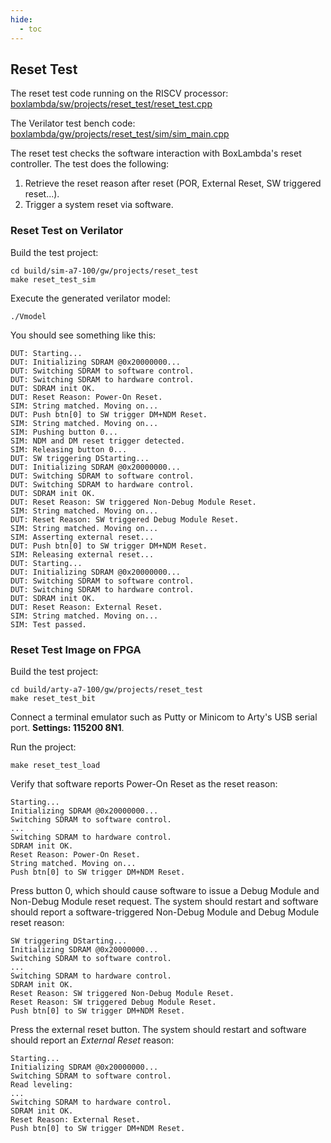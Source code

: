 ```yaml
---
hide:
  - toc
---
```


## Reset Test

The reset test code running on the RISCV processor: [boxlambda/sw/projects/reset_test/reset_test.cpp](https://github.com/epsilon537/boxlambda/blob/master/sw/projects/reset_test/reset_test.cpp)

The Verilator test bench code: [boxlambda/gw/projects/reset_test/sim/sim_main.cpp](https://github.com/epsilon537/boxlambda/blob/master/gw/projects/reset_test/sim/sim_main.cpp)

The reset test checks the software interaction with BoxLambda's reset controller. The test does the following:

1. Retrieve the reset reason after reset (POR, External Reset, SW triggered reset...).
2. Trigger a system reset via software.

### Reset Test on Verilator

Build the test project:
```
cd build/sim-a7-100/gw/projects/reset_test
make reset_test_sim
```
Execute the generated verilator model:
```
./Vmodel
```
You should see something like this:

```
DUT: Starting...
DUT: Initializing SDRAM @0x20000000...
DUT: Switching SDRAM to software control.
DUT: Switching SDRAM to hardware control.
DUT: SDRAM init OK.
DUT: Reset Reason: Power-On Reset.
SIM: String matched. Moving on...
DUT: Push btn[0] to SW trigger DM+NDM Reset.
SIM: String matched. Moving on...
SIM: Pushing button 0...
SIM: NDM and DM reset trigger detected.
SIM: Releasing button 0...
DUT: SW triggering DStarting...
DUT: Initializing SDRAM @0x20000000...
DUT: Switching SDRAM to software control.
DUT: Switching SDRAM to hardware control.
DUT: SDRAM init OK.
DUT: Reset Reason: SW triggered Non-Debug Module Reset.
SIM: String matched. Moving on...
DUT: Reset Reason: SW triggered Debug Module Reset.
SIM: String matched. Moving on...
SIM: Asserting external reset...
DUT: Push btn[0] to SW trigger DM+NDM Reset.
SIM: Releasing external reset...
DUT: Starting...
DUT: Initializing SDRAM @0x20000000...
DUT: Switching SDRAM to software control.
DUT: Switching SDRAM to hardware control.
DUT: SDRAM init OK.
DUT: Reset Reason: External Reset.
SIM: String matched. Moving on...
SIM: Test passed.
```

### Reset Test Image on FPGA

Build the test project:
```
cd build/arty-a7-100/gw/projects/reset_test
make reset_test_bit
```
Connect a terminal emulator such as Putty or Minicom to Arty's USB serial port. **Settings: 115200 8N1**.

Run the project:
```
make reset_test_load
```
Verify that software reports Power-On Reset as the reset reason:
```
Starting...
Initializing SDRAM @0x20000000...
Switching SDRAM to software control.
...
Switching SDRAM to hardware control.
SDRAM init OK.
Reset Reason: Power-On Reset.
String matched. Moving on...
Push btn[0] to SW trigger DM+NDM Reset.
```
Press button 0, which should cause software to issue a Debug Module and Non-Debug Module reset request.
The system should restart and software should report a software-triggered Non-Debug Module and Debug
Module reset reason:
```
SW triggering DStarting...
Initializing SDRAM @0x20000000...
Switching SDRAM to software control.
...
Switching SDRAM to hardware control.
SDRAM init OK.
Reset Reason: SW triggered Non-Debug Module Reset.
Reset Reason: SW triggered Debug Module Reset.
Push btn[0] to SW trigger DM+NDM Reset.
```
Press the external reset button. The system should restart and software should report an *External Reset*
reason:
```
Starting...
Initializing SDRAM @0x20000000...
Switching SDRAM to software control.
Read leveling:
...
Switching SDRAM to hardware control.
SDRAM init OK.
Reset Reason: External Reset.
Push btn[0] to SW trigger DM+NDM Reset.
```

